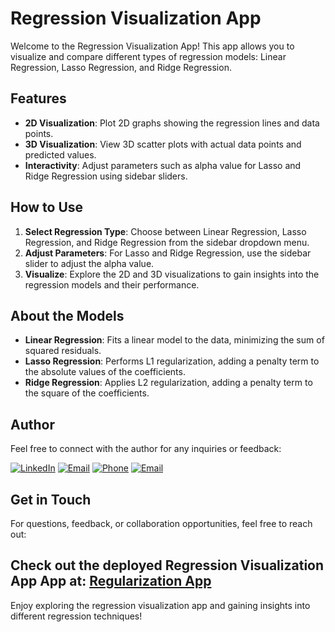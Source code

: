 # Regression Visualization App

Welcome to the Regression Visualization App! This app allows you to visualize and compare different types of regression models: Linear Regression, Lasso Regression, and Ridge Regression.

## Features

- **2D Visualization**: Plot 2D graphs showing the regression lines and data points.
- **3D Visualization**: View 3D scatter plots with actual data points and predicted values.
- **Interactivity**: Adjust parameters such as alpha value for Lasso and Ridge Regression using sidebar sliders.

## How to Use

1. **Select Regression Type**: Choose between Linear Regression, Lasso Regression, and Ridge Regression from the sidebar dropdown menu.
2. **Adjust Parameters**: For Lasso and Ridge Regression, use the sidebar slider to adjust the alpha value.
3. **Visualize**: Explore the 2D and 3D visualizations to gain insights into the regression models and their performance.

## About the Models

- **Linear Regression**: Fits a linear model to the data, minimizing the sum of squared residuals.
- **Lasso Regression**: Performs L1 regularization, adding a penalty term to the absolute values of the coefficients.
- **Ridge Regression**: Applies L2 regularization, adding a penalty term to the square of the coefficients.

## Author

Feel free to connect with the author for any inquiries or feedback:

[![LinkedIn](https://img.shields.io/badge/LinkedIn-0077B5?style=for-the-badge&logo=linkedin&logoColor=white)](www.linkedin.com/in/raghavendra-k-n-612553250)
[![Email](https://img.shields.io/badge/Email-raghavendrakn076%40gmail.com-ff69b4?style=for-the-badge&logo=gmail&logoColor=white)](mailto:raghavendrakn076@gmail.com)
[![Phone](https://img.shields.io/badge/Phone-%2B91%209353888374-ff69b4?style=for-the-badge&logo=phone&logoColor=white)](tel:+919353888374)
[![Email](https://img.shields.io/badge/Email-raghavendrakn076%40gmail.com-ff69b4?style=for-the-badge&logo=gmail&logoColor=white)](mailto:raghavendrakn076@gmail.com)

## Get in Touch

For questions, feedback, or collaboration opportunities, feel free to reach out:



Check out the deployed Regression Visualization App App at: [Regularization App](https://regularization-visualization.streamlit.app/)
---
Enjoy exploring the regression visualization app and gaining insights into different regression techniques!
